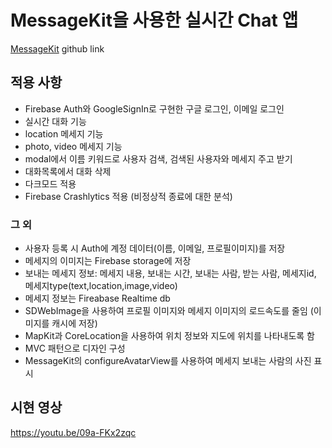 # MessageKit을 사용한 실시간 Chat 앱
[MessageKit]: https://github.com/MessageKit/MessageKit
[MessageKit] github link

## 적용 사항
- Firebase Auth와 GoogleSignIn로 구현한 구글 로그인, 이메일 로그인
- 실시간 대화 기능
- location 메세지 기능
- photo, video 메세지 기능
- modal에서 이름 키워드로 사용자 검색, 검색된 사용자와 메세지 주고 받기
- 대화목록에서 대화 삭제
- 다크모드 적용
- Firebase Crashlytics 적용 (비정상적 종료에 대한 분석)

### 그 외
* 사용자 등록 시 Auth에 계정 데이터(이름, 이메일, 프로필이미지)를 저장
* 메세지의 이미지는 Firebase storage에 저장
* 보내는 메세지 정보: 메세지 내용, 보내는 시간, 보내는 사람, 받는 사람, 메세지id, 메세지type(text,location,image,video)
* 메세지 정보는 Fireabase Realtime db
* SDWebImage을 사용하여 프로필 이미지와 메세지 이미지의 로드속도를 줄임 (이미지를 캐시에 저장)
* MapKit과 CoreLocation을 사용하여 위치 정보와 지도에 위치를 나타내도록 함
* MVC 패턴으로 디자인 구성
* MessageKit의 configureAvatarView를 사용하여 메세지 보내는 사람의 사진 표시

## 시현 영상

https://youtu.be/09a-FKx2zqc
